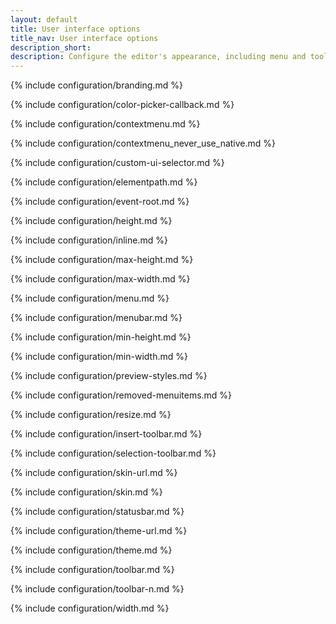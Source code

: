 ```yaml
---
layout: default
title: User interface options
title_nav: User interface options
description_short:
description: Configure the editor's appearance, including menu and toolbar controls.
---
```


{% include configuration/branding.md %}

{% include configuration/color-picker-callback.md %}

{% include configuration/contextmenu.md %}

{% include configuration/contextmenu_never_use_native.md %}

{% include configuration/custom-ui-selector.md %}

{% include configuration/elementpath.md %}

{% include configuration/event-root.md %}

{% include configuration/height.md %}

{% include configuration/inline.md %}

{% include configuration/max-height.md %}

{% include configuration/max-width.md %}

{% include configuration/menu.md %}

{% include configuration/menubar.md %}

{% include configuration/min-height.md %}

{% include configuration/min-width.md %}

<!--{% include configuration/mobile.md %}-->

{% include configuration/preview-styles.md %}

{% include configuration/removed-menuitems.md %}

{% include configuration/resize.md %}

{% include configuration/insert-toolbar.md %}

{% include configuration/selection-toolbar.md %}

{% include configuration/skin-url.md %}

{% include configuration/skin.md %}

{% include configuration/statusbar.md %}

{% include configuration/theme-url.md %}

{% include configuration/theme.md %}

{% include configuration/toolbar.md %}

{% include configuration/toolbar-n.md %}

{% include configuration/width.md %}
